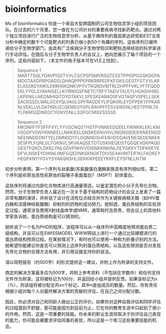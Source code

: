 # bioinformatics
Ms of bioinformatics
你是一个来自大型跨国制药公司生物信息学小组的项目团队。在过去的六个月里，您一直在为公司针对的重要疾病寻找新药靶点。通过对两个独立项目进行广泛的生物信息学分析，从基于微阵列的基因表达研究和EST文库分析中确定的数千个可能靶点的列表已缩小到50个有趣的序列。这些序列已被传递给分子生物学部门，由具有广泛疾病分子生物学知识和靶标选择经验的科学家进行手动评估。在随后与分子生物学负责人的会议上，她向您展示了每个项目的一个序列。这些内容如下。（本文件的电子版本可在VLE上找到）。

> Sequence 1
MARTTSQLYDAVPIQSTVVLCSCPSPSMVRSQTESSTPPGIPGGSKQGPAMDGTAADPRPGAGSLQHAQPPPEPRKRRPEDFKFGKILGEGTFSTVVLARELASSKEYAIKILEKRHIIKQNKVPYVTRQRDVMTRLDHPFFVKLYFTFQDDEKLYYGLSYAKNGELLKYIRKIGSFNETCTRFYTAEIVTALEYLHGKGIIHRDLKPENILLNEDMHIQITDYGTAKVLSPESKEARADSFVGTAQFVSPELLSEKSACKSSDLWALGCIIYQLVAGLGPFRAGDEYLIFQKIIRLEYDFPEKYFPKARNLVEKLLVLDATKRLGCQEMEGYGPLRAHPFFESVSWENLHEETPPRLTAYLPAMSQDNEDCYGNYDNLLSQFGCMQVSSSSS

> Sequence 2 MKSNIIFYFSFFFVYLYYVSCNQSTHSTPVNNEEDQEELYIKNKKLEKLKNIVSGDFVGNYKNNEELLNKKIEELQNSKEKNVHVLINGNSIIDEIEKNEENDDNEENNDDDNTYELDMNDDTFLGQNNDSHFENVDDDAVENEQEDENKEKSESFPLFQNLGLFGKNVLSKVKAQSETDTQSKNEQEISTQGQEVQKPAQGGESTFQKDLDKKLYNLGDVFNHVVDISNKKNKINLDEYGKKYTDFKKEYEDFVLNSKEYDIIKNLIIMFGQEDNKSKNGKTDIVSEAKHMTEIFIKLFKDKEYHEQFKNYIYGVYSYAKQNSHLSEKKIKPEEEYKKFLEYSFNLLNTM


初步分析表明，第一个序列与丝氨酸/苏氨酸蛋白激酶家族具有序列相似性，第二个序列是疟原虫恶性疟原虫的裂殖子表面蛋白7（MSP7）前体蛋白。

这些序列将通过内部化合物库进行高通量筛选，以鉴定潜在的小分子先导化合物。然而，分子生物学负责人最近在一次关于基于结构的药物设计的会议上发表了一篇非常有趣的演讲，并听说了设计在活性位点结合并作为关键疾病相关酶（如HIV蛋白酶和流感神经氨酸酶）抑制剂的药物的成功努力。她知道，蛋白质结构的实验测定过程，通常涉及使用X射线晶体学或NMR，通常耗时且昂贵，但会议上的其他科学家告诉她，蛋白质结构是可以预测的。

她听说了一个名为PHD的程序，该程序可以从一级序列中高精度地预测蛋白质二级结构，并且可以在SWISSMODEL WWW网站上进行一个通过比较建模进行的蛋白质结构预测过程。在某些情况下，有时也可以使用一种称为折叠识别的方法。她希望你能建议你是否可以预测上述序列的蛋白质结构，以及这些预测是否对发现先导化合物的合理方法有用，并引用证据支持你的说法。

请以简短报告（约500字）的形式提供这一建议，并附上作为附录的支持文件。

商定的解决方案最多应为500字，并附上参考资料（不包括在字数中）和任何支持文件作为附录。这将被标记为100分，并返回给小组并提供反馈。如果该标记为x（%），则该组将被分配总共xn个标记，其中n是组成员的数量。然后，你有责任根据小组对每个人对最终解决方案的贡献的评估，在自己之间分配分数。


因此，你必须对自己和同龄人做出公正的评价。如果你对这种自我评估和同伴评估的过程感到不舒服，那可能是因为到目前为止，它在你的教育生涯中只起到了很小的作用。然而，这是一项重要的技能。你未来的职业生涯将取决于你评估自己表现的能力，你可能会被要求评估同事的表现，所以这是一个练习这些重要技能的机会。
